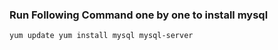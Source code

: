 ### Run Following Command one by one to install mysql
``
yum update
yum install mysql mysql-server
``
